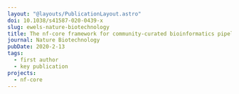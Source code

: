 ```yaml
---
layout: "@layouts/PublicationLayout.astro"
doi: 10.1038/s41587-020-0439-x
slug: ewels-nature-biotechnology
title: The nf-core framework for community-curated bioinformatics pipelines
journal: Nature Biotechnology
pubDate: 2020-2-13
tags:
  - first author
  - key publication
projects:
  - nf-core
---
```

